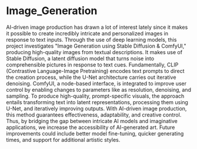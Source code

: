 # Image_Generation
AI-driven image production has drawn a lot of interest lately since it makes it possible to create incredibly intricate and personalized images in response to text inputs. Through the use of deep learning models, this project investigates "Image Generation using Stable Diffusion &amp; ComfyUI," producing high-quality images from textual descriptions.
It makes use of Stable Diffusion, a latent diffusion model that turns noise into comprehensible pictures in response to text cues. Fundamentally, CLIP (Contrastive Language-Image Pretraining) encodes text prompts to direct the creation process, while the U-Net architecture carries out iterative denoising. ComfyUI, a node-based interface, is integrated to improve user control by enabling changes to parameters like as resolution, denoising, and sampling. To produce high-quality, prompt-specific visuals, the approach entails transforming text into latent representations, processing them using U-Net, and iteratively improving outputs. With AI-driven image production, this method guarantees effectiveness, adaptability, and creative control. 
Thus, by bridging the gap between intricate AI models and imaginative applications, we increase the accessibility of AI-generated art. Future improvements could include better model fine-tuning, quicker generating times, and support for additional artistic styles.

